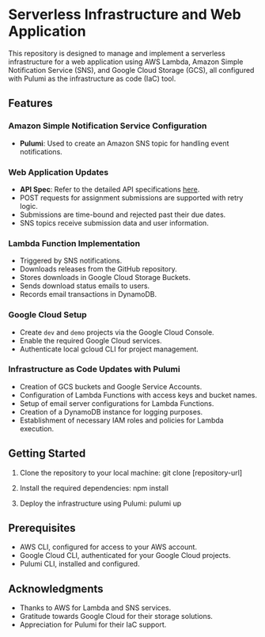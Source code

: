 # Serverless Infrastructure and Web Application

This repository is designed to manage and implement a serverless infrastructure for a web application using AWS Lambda, Amazon Simple Notification Service (SNS), and Google Cloud Storage (GCS), all configured with Pulumi as the infrastructure as code (IaC) tool.

## Features

### Amazon Simple Notification Service Configuration

- **Pulumi**: Used to create an Amazon SNS topic for handling event notifications.

### Web Application Updates

- **API Spec**: Refer to the detailed API specifications [here](https://app.swaggerhub.com/apis-docs/csye6225-webapp/cloud-native-webapp/fall2023-a9).
- POST requests for assignment submissions are supported with retry logic.
- Submissions are time-bound and rejected past their due dates.
- SNS topics receive submission data and user information.

### Lambda Function Implementation

- Triggered by SNS notifications.
- Downloads releases from the GitHub repository.
- Stores downloads in Google Cloud Storage Buckets.
- Sends download status emails to users.
- Records email transactions in DynamoDB.

### Google Cloud Setup

- Create `dev` and `demo` projects via the Google Cloud Console.
- Enable the required Google Cloud services.
- Authenticate local gcloud CLI for project management.

### Infrastructure as Code Updates with Pulumi

- Creation of GCS buckets and Google Service Accounts.
- Configuration of Lambda Functions with access keys and bucket names.
- Setup of email server configurations for Lambda Functions.
- Creation of a DynamoDB instance for logging purposes.
- Establishment of necessary IAM roles and policies for Lambda execution.

## Getting Started

1. Clone the repository to your local machine:
git clone [repository-url]

2. Install the required dependencies:
npm install

3. Deploy the infrastructure using Pulumi:
pulumi up


## Prerequisites

- AWS CLI, configured for access to your AWS account.
- Google Cloud CLI, authenticated for your Google Cloud projects.
- Pulumi CLI, installed and configured.


## Acknowledgments

- Thanks to AWS for Lambda and SNS services.
- Gratitude towards Google Cloud for their storage solutions.
- Appreciation for Pulumi for their IaC support.

